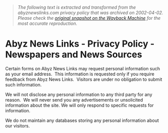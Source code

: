 > *The following text is extracted and transformed from the abyznewslinks.com privacy policy that was archived on 2002-04-02. Please check the [original snapshot on the Wayback Machine](https://web.archive.org/web/20020402212110id_/http%3A//www.abyznewslinks.com/priva.htm) for the most accurate reproduction.*

# Abyz News Links - Privacy Policy - Newspapers and News Sources

Certain forms on Abyz News Links may request personal information such as your email address.  This information is requested only if you require feedback from Abyz News Links.  Visitors are under no obligation to submit such information.

We will not disclose any personal information to any third party for any reason.  We will never send you any advertisements or unsolicited information about the site. We will only respond to specific requests for information.

We do not maintain any databases storing any personal information about our visitors.
